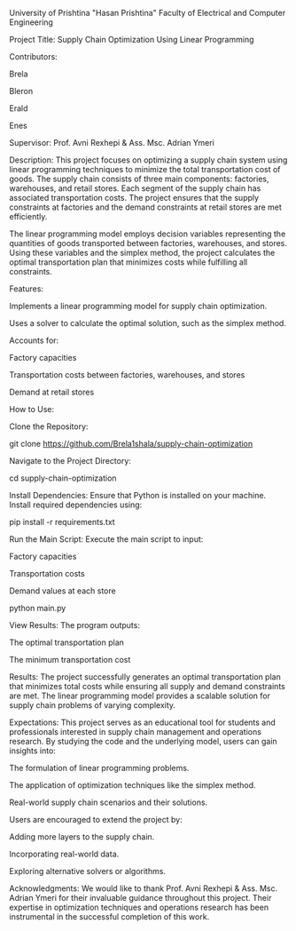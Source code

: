 University of Prishtina "Hasan Prishtina"
Faculty of Electrical and Computer Engineering

Project Title: Supply Chain Optimization Using Linear Programming

Contributors:

Brela

Bleron

Erald

Enes

Supervisor:
Prof. Avni Rexhepi & Ass. Msc. Adrian Ymeri

Description:
This project focuses on optimizing a supply chain system using linear programming techniques to minimize the total transportation cost of goods. The supply chain consists of three main components: factories, warehouses, and retail stores. Each segment of the supply chain has associated transportation costs. The project ensures that the supply constraints at factories and the demand constraints at retail stores are met efficiently.

The linear programming model employs decision variables representing the quantities of goods transported between factories, warehouses, and stores. Using these variables and the simplex method, the project calculates the optimal transportation plan that minimizes costs while fulfilling all constraints.

Features:

Implements a linear programming model for supply chain optimization.

Uses a solver to calculate the optimal solution, such as the simplex method.

Accounts for:

Factory capacities

Transportation costs between factories, warehouses, and stores

Demand at retail stores

How to Use:

Clone the Repository:

git clone https://github.com/Brela1shala/supply-chain-optimization

Navigate to the Project Directory:

cd supply-chain-optimization

Install Dependencies:
Ensure that Python is installed on your machine. Install required dependencies using:

pip install -r requirements.txt

Run the Main Script:
Execute the main script to input:

Factory capacities

Transportation costs

Demand values at each store

python main.py

View Results:
The program outputs:

The optimal transportation plan

The minimum transportation cost

Results:
The project successfully generates an optimal transportation plan that minimizes total costs while ensuring all supply and demand constraints are met. The linear programming model provides a scalable solution for supply chain problems of varying complexity.

Expectations:
This project serves as an educational tool for students and professionals interested in supply chain management and operations research. By studying the code and the underlying model, users can gain insights into:

The formulation of linear programming problems.

The application of optimization techniques like the simplex method.

Real-world supply chain scenarios and their solutions.

Users are encouraged to extend the project by:

Adding more layers to the supply chain.

Incorporating real-world data.

Exploring alternative solvers or algorithms.

Acknowledgments:
We would like to thank Prof. Avni Rexhepi & Ass. Msc. Adrian Ymeri for their invaluable guidance throughout this project. Their expertise in optimization techniques and operations research has been instrumental in the successful completion of this work.
